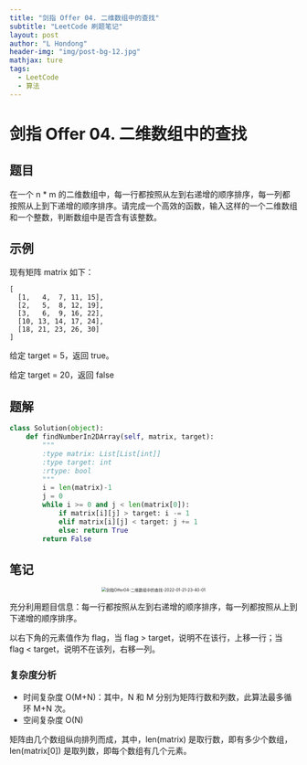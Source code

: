 ```yaml
---
title: "剑指 Offer 04. 二维数组中的查找"
subtitle: "LeetCode 刷题笔记"
layout: post
author: "L Hondong"
header-img: "img/post-bg-12.jpg"
mathjax: ture
tags:
  - LeetCode
  - 算法
---
```


# 剑指 Offer 04. 二维数组中的查找

## 题目

在一个 n * m 的二维数组中，每一行都按照从左到右递增的顺序排序，每一列都按照从上到下递增的顺序排序。请完成一个高效的函数，输入这样的一个二维数组和一个整数，判断数组中是否含有该整数。

## 示例

现有矩阵 matrix 如下：

```
[
  [1,   4,  7, 11, 15],
  [2,   5,  8, 12, 19],
  [3,   6,  9, 16, 22],
  [10, 13, 14, 17, 24],
  [18, 21, 23, 26, 30]
]
```

给定 target = 5，返回 true。

给定 target = 20，返回 false

## 题解

```python
class Solution(object):
    def findNumberIn2DArray(self, matrix, target):
        """
        :type matrix: List[List[int]]
        :type target: int
        :rtype: bool
        """
        i = len(matrix)-1
        j = 0
        while i >= 0 and j < len(matrix[0]):
            if matrix[i][j] > target: i -= 1
            elif matrix[i][j] < target: j += 1
            else: return True
        return False
```

## 笔记

<div align=center><img src="/Assets/Images/剑指Offer04-二维数组中的查找-2022-01-21-23-40-01.png" alt="剑指Offer04-二维数组中的查找-2022-01-21-23-40-01" style="zoom:50%;" /></div>

充分利用题目信息：每一行都按照从左到右递增的顺序排序，每一列都按照从上到下递增的顺序排序。

以右下角的元素值作为 flag，当 flag > target，说明不在该行，上移一行；当 flag < target，说明不在该列，右移一列。

### 复杂度分析

- 时间复杂度 O(M+N)：其中，N 和 M 分别为矩阵行数和列数，此算法最多循环 M+N 次。
- 空间复杂度 O(N)

矩阵由几个数组纵向排列而成，其中，len(matrix) 是取行数，即有多少个数组，len(matrix[0]) 是取列数，即每个数组有几个元素。